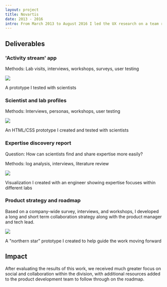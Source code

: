 ```yaml
---
layout: project
title: Novartis
date: 2013 - 2016
intro: From March 2013 to August 2016 I led the UX research on a team responsible for improving collaboration among scientists within Novartis. <br/><br/>Projects&#58; Scientist profiles, Lab profiles, Activity stream, expertise discovery <br/><br/>Roles&#58; UX Researcher Lead / UX Designer
---
```



 <div class="page-content-alternative">
  <div class="wrapper">
    <div class="grid-display">
      <div class="row projectBody">
       <div class="col-2">
       </div>
       <div class="col-8">
<h2 class="projectTitle">Deliverables</h2>
<h3 class="spacingDeliverables">'Activity stream' app</h3>
<p>Methods: Lab visits, interviews, workshops, surveys, user testing</p>
<img src="../assets/images/activity_test.jpg"/>
  <p class="captionText">A prototype I tested with scientists</p>

<h3 class="spacingDeliverables">Scientist and lab profiles</h3>
<p>Methods: Interviews, personas, workshops, user testing</p>
<img src="../assets/images/novartis_profiles.jpg"/>
  <p class="captionText">An HTML/CSS prototype I created and tested with scientists</p>

<h3 class="spacingDeliverables">Expertise discovery report</h3>
<p>Question: How can scientists find and share expertise more easily?</p>
<p>Methods: log analysis, interviews, literature review</p>
<img src="../assets/images/expertiseGraph.jpg"/>
  <p class="captionText">Visualization I created with an engineer showing expertise focuses within different labs</p>

<h3 class="spacingDeliverables">Product strategy and roadmap</h3>
<p></p>
<p>Based on a company-wide survey, interviews, and workshops, I developed a long and short term collaboration strategy along with the product manager and tech lead.</p>
<img src="../assets/images/novartis_northernStar.jpg"/>
<p class="captionText">A "northern star" prototype I created to help guide the work moving forward</p>

  </div>
</div>
</div>
</div>
</div>


<div class="page-content">
  <div class="wrapper">
    <div class="grid-display">
      <div class="row">
       <div class="col-2">
       </div>
       <div class="col-8">
        <h2 class="projectTitle">Impact</h2>
        <p>After evaluating the results of this work, we received much greater focus on social and collaboration within the division, with additional resources added to the product development team to follow through on the roadmap.</p>
      </div>
    </div>
  </div>

</div>
</div>
